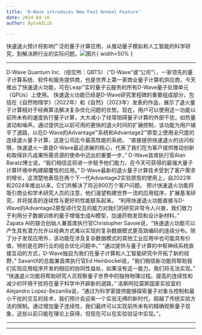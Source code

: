 ```yaml
---
title: 'D-Wave introduces New Fast Anneal Feature'
date: 2024-04-18
author: ByteAILib

---
```


快速退火预计将影响广泛的量子计算应用，从推动量子模拟和人工智能的科学研究，到解决跨行业的实际问题。![图片](https://ai-techpark.com/wp-content/uploads/2020/06/Buyer-Guide-500x281-1.jpg){ width=50% }

---

D-Wave Quantum Inc.（纽交所：QBTS）（“D-Wave”或“公司”），一家领先的量子计算系统、软件和服务提供商，也是世界上第一家商业量子计算机供应商，今天推出了快速退火功能，可在Leap™实时量子云服务的所有D-Wave量子处理单元（QPUs）上使用。
快速退火功能已经是D-Wave研究里程碑的重要组成部分，包括在《自然物理学》（2022年）和《自然》（2023年）发表的作品，展示了退火量子计算相对于经典算法解决复杂优化问题的优势。现在，用户可以使用这一功能以前所未有的速度执行量子计算，大大减小了经常阻碍量子计算的外部干扰，如热量波动和噪声。通过提供比以前可用的更快的退火时间的扩展控制，该功能为用户铺平了道路，以在D-Wave的Advantage™系统和Advantage2™原型上使用全尺度的连续退火量子计算，这是公司迄今最高性能的系统。
“直接提供快速退火的访问权限，快速退火一直是D-Wave最近进展的核心，代表了我们在为客户提供推动创新和取得非凡成果所需资源的使命中迈出的重要一步，” D-Wave首席执行官Alan Baratz博士说，“我们相信这将进一步赋予他们能力，在今天可获得的最强大量子计算环境中构建颠覆性的应用。”
D-Wave最新的退火量子计算技术受到了客户需求的增长，这清楚地表现在两个下一代Advantage2实验原型的使用上，自2022年和2024年推出以来，它们共解决了将近800万个客户问题。
预计快速退火功能将吸引商业和学术研究人员的注意，他们渴望构建世界一流的应用程序，扩展基准研究，并将提高的连续性与更好的性能联系起来。
“利用快速退火功能直接与D-Wave的Advantage2原型进行交互的能力对我们的研究非常令人兴奋，我们致力于利用分子数据训练的量子增强生成AI模型，加速药物发现和设计新材料，” Zapata AI的联合创始人兼首席执行官Christopher Savoie说，“快速退火功能可以产生具有潜力允许以经典方式难以实现的复杂数据模式更高效编码的连续分布。除了分子发现应用外，该功能在涉及复杂数据模式的其他工业应用中也可能具有价值，特别是在跨行业的组合优化问题中。”
“通过提供与量子计算的中枢神经系统直接互动的方式，D-Wave独自为我们在量子计算和人工智能研究中开拓了新的视野，” SavantX的总裁兼首席执行官Ed Heinbockel说，“我们相信新功能将帮助我们实现应用程序开发的相应的协同性益处，如果没有这一能力，我们将无法实现。”
“快速退火功能将帮助研究人员观察量子世界中的独特物理过程。提高的连续性和减少的环境干扰将在量子科学中开辟新的道路，” 洛斯阿拉莫斯国家实验室的Alejandro Lopez-Bezanilla说，“通过为科学家提供能够探索量子对象与控制和最小干扰的交互的技术，我们预计会迎来一个实验无缚的新时代，超越了传统实验方法的限制。通过增加量子连续性，我们最终可以实现前所未有的精确观察量子现象，这些以前只能在理论上获得，但现在可以在实验验证中实现。”。

---
---
